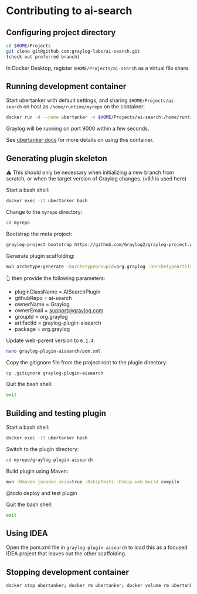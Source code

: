# Contributing to ai-search

## Configuring project directory

```bash
cd $HOME/Projects
git clone git@github.com:graylog-labs/ai-search.git
(check out preferred branch)
```

In Docker Desktop, register `$HOME/Projects/ai-search` as a virtual file share.


## Running development container

Start ubertanker with default settings, and sharing `$HOME/Projects/ai-search` on host as `/home/runtime/myrepo` on the container:
```bash
docker run -d --name ubertanker -v $HOME/Projects/ai-search:/home/runtime/myrepo -v ubertanker:/data -e GRAYLOG_DATANODE_INSECURE_STARTUP="true" -e GRAYLOG_DATANODE_PASSWORD_SECRET="somepasswordpeppersomepasswordpeppersomepasswordpeppersomepasswordpepper" -e GRAYLOG_HTTP_EXTERNAL_URI="http://localhost:9000/" -e GRAYLOG_PASSWORD_SECRET="somepasswordpeppersomepasswordpeppersomepasswordpeppersomepasswordpepper" -e GRAYLOG_ROOT_PASSWORD_SHA2="8c6976e5b5410415bde908bd4dee15dfb167a9c873fc4bb8a81f6f2ab448a918" -e TZ=UTC -p 5044:5044/tcp -p 5140:5140/tcp -p 5140:5140/udp -p 9000:9000/tcp -p 12201:12201/tcp -p 12201:12201/udp -p 13301:13301/tcp -p 13302:13302/tcp robfromboulder/ubertanker:6.1.4c
```

Graylog will be running on port 9000 within a few seconds.

See [ubertanker docs](https://github.com/robfromboulder/ubertanker/blob/v6.1.x/README.md) for more details on using this container. 


## Generating plugin skeleton

⚠️ This should only be necessary when initializing a new branch from scratch, or when the target version of Graylog changes. (v6.1 is used here)

Start a bash shell:
```bash
docker exec -it ubertanker bash
```

Change to the `myrepo` directory:
```bash
cd myrepo
```

Bootstrap the meta project:
```bash
graylog-project bootstrap https://github.com/Graylog2/graylog-project.git --manifest manifests/6.1.json
```

Generate plugin scaffolding:
```bash
mvn archetype:generate -DarchetypeGroupId=org.graylog -DarchetypeArtifactId=graylog-plugin-archetype
```
👆 then provide the following parameters:
* pluginClassName = AISearchPlugin
* githubRepo = ai-search
* ownerName = Graylog
* ownerEmail = support@graylog.com
* groupId = org.graylog
* artifactId = graylog-plugin-aisearch
* package = org.graylog

Update web-parent version to `6.1.4`:
```bash
nano graylog-plugin-aisearch/pom.xml
```

Copy the gitignore file from the project root to the plugin directory:
```bash
cp .gitignore graylog-plugin-aisearch
```

Quit the bash shell:
```bash
exit
```

## Building and testing plugin

Start a bash shell:
```bash
docker exec -it ubertanker bash
```

Switch to the plugin directory:
```bash
cd myrepo/graylog-plugin-aisearch
```

Build plugin using Maven:
```bash
mvn -Dmaven.javadoc.skip=true -DskipTests -Dskip.web.build compile
```

@todo deploy and test plugin

Quit the bash shell:
```bash
exit
```

## Using IDEA

Open the pom.xml file in `graylog-plugin-aisearch` to load this as a focused IDEA project that leaves out the other scaffolding.

## Stopping development container

```bash
docker stop ubertanker; docker rm ubertanker; docker volume rm ubertanker
```